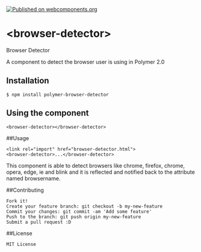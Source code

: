 [![Published on webcomponents.org](https://img.shields.io/badge/webcomponents.org-published-blue.svg)](https://www.webcomponents.org/element/owner/my-element)
# \<browser-detector\>

Browser Detector

A component to detect the browser user is using in Polymer 2.0


## Installation
```
$ npm install polymer-browser-detector
```

## Using the component

```
<browser-detector></browser-detector>
```

##Usage
```
<link rel="import" href="browser-detector.html">
<browser-detector>...</browser-detector>
```

This component is able to detect browsers like chrome, firefox, chrome, opera, edge, ie and blink and it is reflected  and notified back to the attribute named browsername.


##Contributing

```
Fork it!
Create your feature branch: git checkout -b my-new-feature
Commit your changes: git commit -am 'Add some feature'
Push to the branch: git push origin my-new-feature
Submit a pull request :D

```
##License

```
MIT License

```
